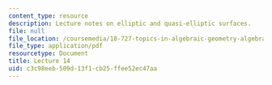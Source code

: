 ```yaml
---
content_type: resource
description: Lecture notes on elliptic and quasi-elliptic surfaces.
file: null
file_location: /coursemedia/18-727-topics-in-algebraic-geometry-algebraic-surfaces-spring-2008/c3c98eeb509d13f1cb25ffee52ec47aa_lect14.pdf
file_type: application/pdf
resourcetype: Document
title: Lecture 14
uid: c3c98eeb-509d-13f1-cb25-ffee52ec47aa
---
```

